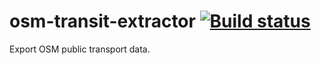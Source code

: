 # osm-transit-extractor [![Build status](https://travis-ci.org/CanalTP/osm-transit-extractor.svg?branch=master)](https://travis-ci.org/CanalTP/osm-transit-extractor/)

Export OSM public transport data.
